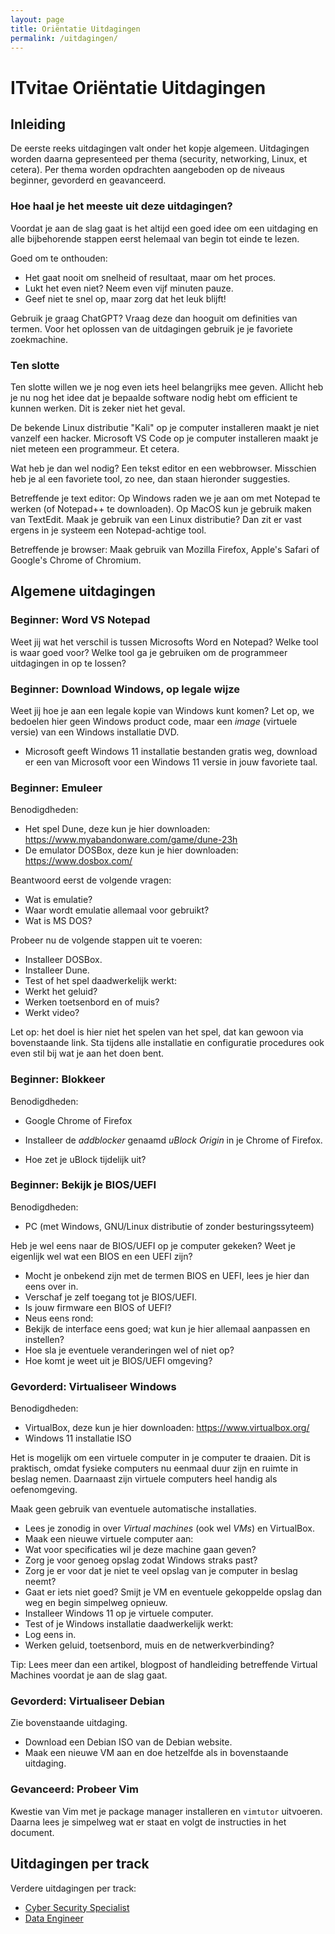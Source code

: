 ```yaml
---
layout: page
title: Oriëntatie Uitdagingen
permalink: /uitdagingen/
---
```


# ITvitae Oriëntatie Uitdagingen

## Inleiding

De eerste reeks uitdagingen valt onder het kopje algemeen.
Uitdagingen worden daarna gepresenteed per thema (security, networking, Linux, et cetera).
Per thema worden opdrachten aangeboden op de niveaus beginner, gevorderd en geavanceerd.

### Hoe haal je het meeste uit deze uitdagingen?

Voordat je aan de slag gaat is het altijd een goed idee om een uitdaging en alle bijbehorende stappen eerst helemaal van begin tot einde te lezen.

Goed om te onthouden:
- Het gaat nooit om snelheid of resultaat, maar om het proces.
- Lukt het even niet? Neem even vijf minuten pauze.
- Geef niet te snel op, maar zorg dat het leuk blijft!

Gebruik je graag ChatGPT?
Vraag deze dan hooguit om definities van termen.
Voor het oplossen van de uitdagingen gebruik je je favoriete zoekmachine.

### Ten slotte

Ten slotte willen we je nog even iets heel belangrijks mee geven.
Allicht heb je nu nog het idee dat je bepaalde software nodig hebt om efficient te kunnen werken.
Dit is zeker niet het geval.

De bekende Linux distributie "Kali" op je computer installeren maakt je niet vanzelf een hacker.
Microsoft VS Code op je computer installeren maakt je niet meteen een programmeur.
Et cetera.

Wat heb je dan wel nodig?
Een tekst editor en een webbrowser.
Misschien heb je al een favoriete tool, zo nee, dan staan hieronder suggesties.

Betreffende je text editor:
Op Windows raden we je aan om met Notepad te werken (of Notepad++ te downloaden).
Op MacOS kun je gebruik maken van TextEdit.
Maak je gebruik van een Linux distributie? Dan zit er vast ergens in je systeem een Notepad-achtige tool.

Betreffende je browser:
Maak gebruik van Mozilla Firefox, Apple's Safari of Google's Chrome of Chromium.

## Algemene uitdagingen

### Beginner: Word VS Notepad

Weet jij wat het verschil is tussen Microsofts Word en Notepad?
Welke tool is waar goed voor?
Welke tool ga je gebruiken om de programmeer uitdagingen in op te lossen?

### Beginner: Download Windows, op legale wijze

Weet jij hoe je aan een legale kopie van Windows kunt komen?
Let op, we bedoelen hier geen Windows product code, maar een *image* (virtuele versie) van een Windows installatie DVD.

- Microsoft geeft Windows 11 installatie bestanden gratis weg, download er een van Microsoft voor een Windows 11 versie in jouw favoriete taal.

### Beginner: Emuleer

Benodigdheden:
- Het spel Dune, deze kun je hier downloaden: https://www.myabandonware.com/game/dune-23h
- De emulator DOSBox, deze kun je hier downloaden: https://www.dosbox.com/

Beantwoord eerst de volgende vragen:

- Wat is emulatie?
- Waar wordt emulatie allemaal voor gebruikt?
- Wat is MS DOS?

Probeer nu de volgende stappen uit te voeren:

- Installeer DOSBox.
- Installeer Dune.
- Test of het spel daadwerkelijk werkt:
 - Werkt het geluid?
 - Werken toetsenbord en of muis?
 - Werkt video?

Let op: het doel is hier niet het spelen van het spel, dat kan gewoon via bovenstaande link.
Sta tijdens alle installatie en configuratie procedures ook even stil bij wat je aan het doen bent.

### Beginner: Blokkeer

Benodigdheden:
- Google Chrome of Firefox

- Installeer de *addblocker* genaamd *uBlock Origin* in je Chrome of Firefox.
- Hoe zet je uBlock tijdelijk uit?

### Beginner: Bekijk je BIOS/UEFI

Benodigdheden:
- PC (met Windows, GNU/Linux distributie of zonder besturingssyteem)

Heb je wel eens naar de BIOS/UEFI op je computer gekeken?
Weet je eigenlijk wel wat een BIOS en een UEFI zijn?

- Mocht je onbekend zijn met de termen BIOS en UEFI, lees je hier dan eens over in.
- Verschaf je zelf toegang tot je BIOS/UEFI.
- Is jouw firmware een BIOS of UEFI?
- Neus eens rond:
 - Bekijk de interface eens goed; wat kun je hier allemaal aanpassen en instellen?
 - Hoe sla je eventuele veranderingen wel of niet op?
 - Hoe komt je weet uit je BIOS/UEFI omgeving?

### Gevorderd: Virtualiseer Windows

Benodigdheden:
- VirtualBox, deze kun je hier downloaden: https://www.virtualbox.org/
- Windows 11 installatie ISO

Het is mogelijk om een virtuele computer in je computer te draaien.
Dit is praktisch, omdat fysieke computers nu eenmaal duur zijn en ruimte in beslag nemen.
Daarnaast zijn virtuele computers heel handig als oefenomgeving.

Maak geen gebruik van eventuele automatische installaties.

- Lees je zonodig in over *Virtual machines* (ook wel *VMs*) en VirtualBox.
- Maak een nieuwe virtuele computer aan:
 - Wat voor specificaties wil je deze machine gaan geven?
 - Zorg je voor genoeg opslag zodat Windows straks past?
 - Zorg je er voor dat je niet te veel opslag van je computer in beslag neemt?
- Gaat er iets niet goed? Smijt je VM en eventuele gekoppelde opslag dan weg en begin simpelweg opnieuw.
- Installeer Windows 11 op je virtuele computer.
- Test of je Windows installatie daadwerkelijk werkt:
 - Log eens in.
 - Werken geluid, toetsenbord, muis en de netwerkverbinding?

Tip: Lees meer dan een artikel, blogpost of handleiding betreffende Virtual Machines voordat je aan de slag gaat.

### Gevorderd: Virtualiseer Debian

Zie bovenstaande uitdaging.

- Download een Debian ISO van de Debian website.
- Maak een nieuwe VM aan en doe hetzelfde als in bovenstaande uitdaging.

### Gevanceerd: Probeer Vim

Kwestie van Vim met je package manager installeren en `vimtutor` uitvoeren.
Daarna lees je simpelweg wat er staat en volgt de instructies in het document.

## Uitdagingen per track

Verdere uitdagingen per track:

- [Cyber Security Specialist](/uitdagingen/cyber)
- [Data Engineer](/uitdagingen/data)
